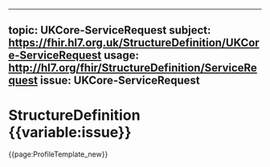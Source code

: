 
---
topic: UKCore-ServiceRequest
subject: https://fhir.hl7.org.uk/StructureDefinition/UKCore-ServiceRequest
usage: http://hl7.org/fhir/StructureDefinition/ServiceRequest
issue: UKCore-ServiceRequest
---
              
# StructureDefinition {{variable:issue}}

<nocheck>
{{page:ProfileTemplate_new}}
</nocheck>

